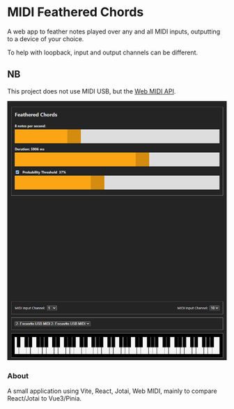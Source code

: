 # MIDI Feathered Chords

A web app to feather notes played over any and all MIDI inputs, outputting to a device of your choice.

To help with loopback, input and output channels can be different.

## NB

This project does not use MIDI USB, but the [Web MIDI API](https://caniuse.com/midi). 

![Screenshot](.screenshot.png)

### About

A small application using Vite, React, Jotai, Web MIDI, mainly to compare React/Jotai to Vue3/Pinia. 
